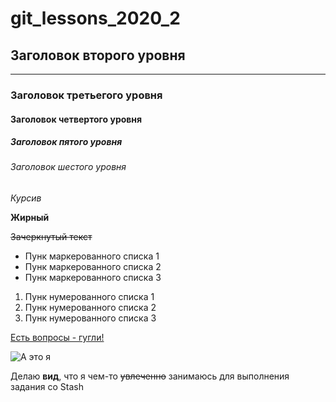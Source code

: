 # git_lessons_2020_2
## Заголовок второго уровня
---
### Заголовок третьегого уровня
#### Заголовок четвертого уровня
##### Заголовок пятого уровня
###### Заголовок шестого уровня

*Курсив*

__Жирный__

~~Зачеркнутый текст~~

* Пунк маркерованного списка 1
* Пунк маркерованного списка 2
* Пунк маркерованного списка 3

1. Пунк нумерованного списка 1
1. Пунк нумерованного списка 2
1. Пунк нумерованного списка 3

[Есть вопросы - гугли!](https://www.google.com)

![А это я](https://sun9-63.userapi.com/JKCdBwUDuAsWGBO6sZa3roUwqhcbuwEVitY9SA/fBEYUXvt1bE.jpg)

Делаю __вид__, что я чем-то ~~увлеченно~~ занимаюсь для выполнения задания со Stash